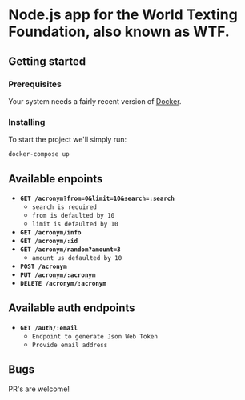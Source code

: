 # Node.js app for the World Texting Foundation, also known as WTF.

## Getting started

### Prerequisites

Your system needs a fairly recent version of [Docker](https://www.docker.com/products/docker-desktop/).

### Installing

To start the project we'll simply run:

`docker-compose up`

## Available enpoints
- **`GET /acronym?from=0&limit=10&search=:search`**
  - `search is required`
  - `from is defaulted by 10`
  - `limit is defaulted by 10`
- **`GET /acronym/info`**
- **`GET /acronym/:id`**
- **`GET /acronym/random?amount=3`**
  - `amount us defaulted by 10`
- **`POST /acronym`**
- **`PUT /acronym/:acronym`**
- **`DELETE /acronym/:acronym`**

## Available auth endpoints
- **`GET /auth/:email`**
  - `Endpoint to generate Json Web Token`
  - `Provide email address`

## Bugs
PR's are welcome!
